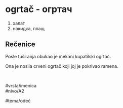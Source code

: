 # ogrtač - огртач

1. халат
2. накидка, плащ

## Rečenice

Posle tuširanja obukao je mekani kupatilski ogrtač.

Ona je nosila crveni ogrtač koji joj je pokrivao ramena.

<br>

#vrsta/imenica  
#nivo/A2  

#tema/odeć
